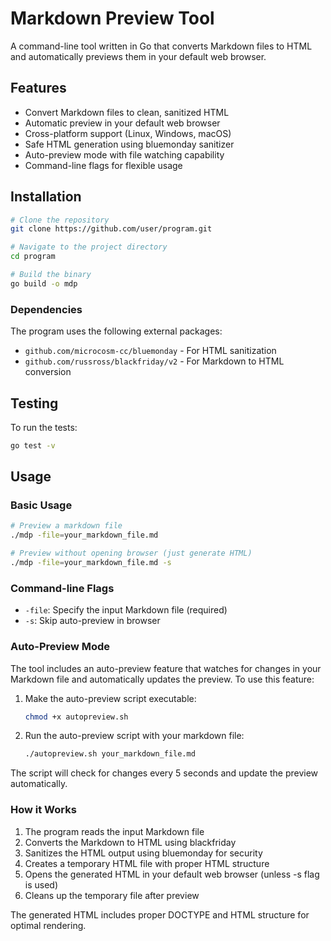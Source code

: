 # Markdown Preview Tool

A command-line tool written in Go that converts Markdown files to HTML and automatically previews them in your default web browser.

## Features

- Convert Markdown files to clean, sanitized HTML
- Automatic preview in your default web browser
- Cross-platform support (Linux, Windows, macOS)
- Safe HTML generation using bluemonday sanitizer
- Auto-preview mode with file watching capability
- Command-line flags for flexible usage

## Installation

```bash
# Clone the repository
git clone https://github.com/user/program.git

# Navigate to the project directory
cd program

# Build the binary
go build -o mdp
```

### Dependencies

The program uses the following external packages:

- `github.com/microcosm-cc/bluemonday` - For HTML sanitization
- `github.com/russross/blackfriday/v2` - For Markdown to HTML conversion

## Testing

To run the tests:

```bash
go test -v
```

## Usage

### Basic Usage

```bash
# Preview a markdown file
./mdp -file=your_markdown_file.md

# Preview without opening browser (just generate HTML)
./mdp -file=your_markdown_file.md -s
```

### Command-line Flags

- `-file`: Specify the input Markdown file (required)
- `-s`: Skip auto-preview in browser

### Auto-Preview Mode

The tool includes an auto-preview feature that watches for changes in your Markdown file and automatically updates the preview. To use this feature:

1. Make the auto-preview script executable:

   ```bash
   chmod +x autopreview.sh
   ```

2. Run the auto-preview script with your markdown file:
   ```bash
   ./autopreview.sh your_markdown_file.md
   ```

The script will check for changes every 5 seconds and update the preview automatically.

### How it Works

1. The program reads the input Markdown file
2. Converts the Markdown to HTML using blackfriday
3. Sanitizes the HTML output using bluemonday for security
4. Creates a temporary HTML file with proper HTML structure
5. Opens the generated HTML in your default web browser (unless -s flag is used)
6. Cleans up the temporary file after preview

The generated HTML includes proper DOCTYPE and HTML structure for optimal rendering.
